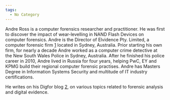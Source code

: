 ```yaml
---
tags:
  - No Category
---
```

Andre Ross is a computer forensics researcher and practitioner. He was
first to discover the impact of wear-levelling in NAND Flash Devices on
computer forensics. Andre is the Director of Elvidence Pty. Limited, a
computer forensic firm [1](https://www.elvidence.com.au) located in
Sydney, Australia. Prior starting his own firm, for nearly a decade
Andre worked as a computer crime detective at the New South Wales Police
in Sydney, Australia. After he finished his police career in 2010, Andre
lived in Russia for four years, helping PwC, EY and KPMG build their
regional computer forensic practises. Andre has Masters Degree in
Information Systems Security and multitude of IT industry
certifications.

He writes on his Digfor blog [2](http://digfor.blogspot.com.au), on
various topics related to forensic analysis and digital evidence.